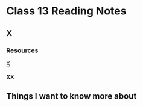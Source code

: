 # Class 13 Reading Notes

## X

### Resources

[X](X)

#### XX

## Things I want to know more about
